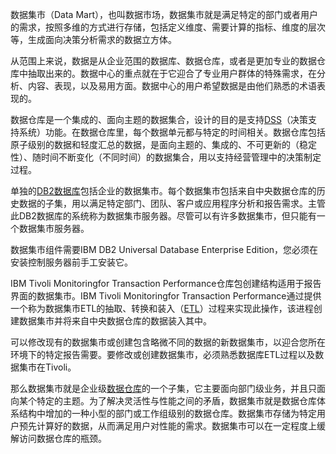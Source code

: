 数据集市（Data Mart），也叫数据市场，数据集市就是满足特定的部门或者用户的需求，按照多维的方式进行存储，包括定义维度、需要计算的指标、维度的层次等，生成面向决策分析需求的数据立方体。

从范围上来说，数据是从企业范围的数据库、数据仓库，或者是更加专业的数据仓库中抽取出来的。数据中心的重点就在于它迎合了专业用户群体的特殊需求，在分析、内容、表现，以及易用方面。数据中心的用户希望数据是由他们熟悉的术语表现的。

数据仓库是一个集成的、面向主题的数据集合，设计的目的是支持[DSS](https://baike.baidu.com/item/DSS?fromModule=lemma_inlink)（决策支持系统）功能。在数据仓库里，每个数据单元都与特定的时间相关。数据仓库包括原子级别的数据和轻度汇总的数据，是面向主题的、集成的、不可更新的（稳定性）、随时间不断变化（不同时间）的数据集合，用以支持经营管理中的决策制定过程。

单独的[DB2数据库](https://baike.baidu.com/item/DB2%E6%95%B0%E6%8D%AE%E5%BA%93/15587228?fromModule=lemma_inlink)包括企业的数据集市。每个数据集市包括来自中央数据仓库的历史数据的子集，用以满足特定部门、团队、客户或应用程序分析和报告需求。主管此DB2数据库的系统称为数据集市服务器。尽管可以有许多数据集市，但只能有一个数据集市服务器。

数据集市组件需要IBM DB2 Universal Database Enterprise Edition，您必须在安装控制服务器前手工安装它。

IBM Tivoli Monitoringfor Transaction Performance仓库包创建结构适用于报告界面的数据集市。IBM Tivoli Monitoringfor Transaction Performance通过提供一个称为数据集市ETL的抽取、转换和装入（[ETL](https://baike.baidu.com/item/ETL/1251949?fromModule=lemma_inlink)）过程来实现此操作，该进程创建数据集市并将来自中央数据仓库的数据装入其中。

可以修改现有的数据集市或创建包含略微不同的数据的新数据集市，以迎合您所在环境下的特定报告需要。要修改或创建数据集市，必须熟悉数据库ETL过程以及数据集市在Tivoli。

那么数据集市就是企业级[数据仓库](https://baike.baidu.com/item/%E6%95%B0%E6%8D%AE%E4%BB%93%E5%BA%93?fromModule=lemma_inlink)的一个子集，它主要面向部门级业务，并且只面向某个特定的主题。为了解决灵活性与性能之间的矛盾，数据集市就是数据仓库体系结构中增加的一种小型的部门或工作组级别的数据仓库。数据集市存储为特定用户预先计算好的数据，从而满足用户对性能的需求。数据集市可以在一定程度上缓解访问数据仓库的瓶颈。